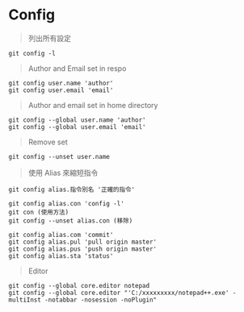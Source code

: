 # Config

> 列出所有設定

	git config -l
	
> Author and Email set in respo

	git config user.name 'author'
	git config user.email 'email'
	
> Author and email set in home directory

	git config --global user.name 'author'
	git config --global user.email 'email'
	
> Remove set

	git config --unset user.name
	
> 使用 Alias 來縮短指令

	git config alias.指令別名 '正確的指令'
	
	git config alias.con 'config -l'
	git con (使用方法)
	git config --unset alias.con (移除)

	git config alias.com 'commit'
	git config alias.pul 'pull origin master'
	git config alias.pus 'push origin master'
	git config alias.sta 'status'

> Editor

	git config --global core.editor notepad
	git config --global core.editor "'C:/xxxxxxxxx/notepad++.exe' -multiInst -notabbar -nosession -noPlugin"
